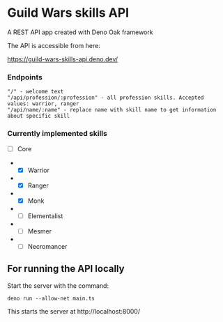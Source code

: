 # Guild Wars skills API

A REST API app created with Deno Oak framework

The API is accessible from here:

https://guild-wars-skills-api.deno.dev/

### Endpoints
```
"/" - welcome text
"/api/profession/:profession" - all profession skills. Accepted values: warrior, ranger
"/api/name/:name" - replace name with skill name to get information about specific skill
```

### Currently implemented skills

- [ ] Core
- - [x] Warrior
- - [x] Ranger
- - [x] Monk
- - [ ] Elementalist
- - [ ] Mesmer
- - [ ] Necromancer

## For running the API locally

Start the server with the command:

```
deno run --allow-net main.ts
```

This starts the server at http://localhost:8000/
